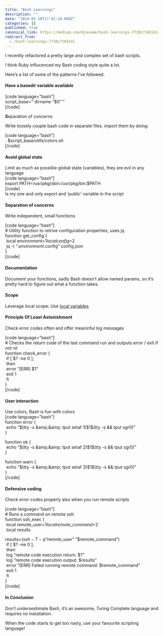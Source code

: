 ```yaml
---
title: "Bash Learnings"
description: ""
date: "2014-01-10T17:42:18.000Z"
categories: []
published: true
canonical_link: https://medium.com/@javame/bash-learnings-7728c7169141
redirect_from:
  - /bash-learnings-7728c7169141
---
```


I recently refactored a pretty large and complex set of bash scripts.

I think Ruby influcenced my Bash coding style quite a lot.

Here’s a list of some of the patterns I’ve followed.

#### Have a basedir variable available

\[code language=”bash”\]  
script\_base=”\`dirname “$0”\`”  
\[/code\]

**S**eparation of concerns

Write loosely couple bash code in separate files, import them by doing:

\[code language=”bash”\]  
. $script\_base/utils/colors.sh  
\[/code\]

#### Avoid global state

Limit as much as possible global state (variables), they are evil in any language  
\[code language=”bash”\]  
export PATH=/usr/pkg/sbin:/usr/pkg/bin:$PATH  
\[/code\]  
Is my one and only export and ‘public’ variable in the script

#### Separation of concerns

Write independent, small functions

\[code language=”bash”\]  
\# Utility function to retrive configuration properties, uses jq   
function get\_config {   
 local environment=$1 local config=$2  
 jq -r “.$environment.$config” config.json  
}  
\[/code\]

#### Documentation

Document your functions, sadly Bash doesn’t allow named params, so it’s pretty hard to figure out what a function takes.

#### Scope

Leverage local scope: Use [local variables](http://tldp.org/LDP/abs/html/localvar.html)

#### Principle Of Least Astonishment

Check error codes often and offer meaninful log messages

\[code language=”bash”\]  
\# Checks the return code of the last command run and outputs error / exit if not nil  
function check\_error {   
 if \[ $? -ne 0 \];   
 then   
 error “\[ERR\] $1”   
 exit 1   
 fi   
}  
\[/code\]

#### User interaction

Use colors, Bash is fun with colors  
\[code language=”bash”\]  
function error {   
 echo “$(tty -s &amp;&amp; tput setaf 1)$1$(tty -s &amp;&amp; tput sgr0)”   
}

function ok {   
 echo “$(tty -s &amp;&amp; tput setaf 2)$1$(tty -s &amp;&amp; tput sgr0)”   
}

function warn {   
 echo “$(tty -s &amp;&amp; tput setaf 3)$1$(tty -s &amp;&amp; tput sgr0)”   
}  
\[/code\]

#### Defensive coding

Check error codes properly also when you run remote scripts

\[code language=”bash”\]  
\# Runs a command on remote ssh  
function ssh\_exec {   
 local remote\_user=$1   
 local remote\_command=$2   
 local results

results=$(ssh -T -q “$remote\_user” “$remote\_command”)  
 if \[ $? -ne 0 \];   
 then   
 log “remote code execution return: $?”   
 log “remote code execution output: $results”  
 error “\[ERR\] Failed running remote command: $remote\_command”  
 exit 1  
 fi   
}  
\[/code\]

#### In Conclusion

Don’t undersestimate Bash, it’s an awesome, Turing Complete language and requires no installation.

When the code starts to get too nasty, use your favourite scripting language!
